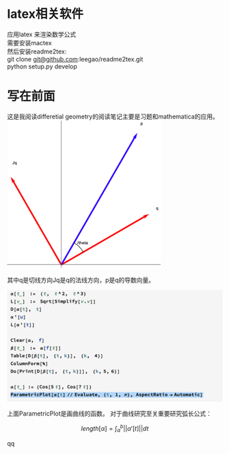 # latex相关软件
应用latex 来渲染数学公式  
需要安装mactex  
然后安装readme2tex:  
git clone git@github.com:leegao/readme2tex.git  
python setup.py develop  
# 写在前面
 这是我阅读differetial geometry的阅读笔记主要是习题和mathematica的应用。
 ![figure1-1示意图](./figure1-1.png)
 
 其中q是切线方向Jq是q的法线方向，p是q的导数向量。

![Mathematica1-2note](./note1-2.png)

上面ParametricPlot是画曲线的函数。
对于曲线研究至关重要研究弧长公式：  

$$length[\alpha] = \int_{a}^{b}\left|\left|\alpha'[t]\right|\right|dt$$

qq